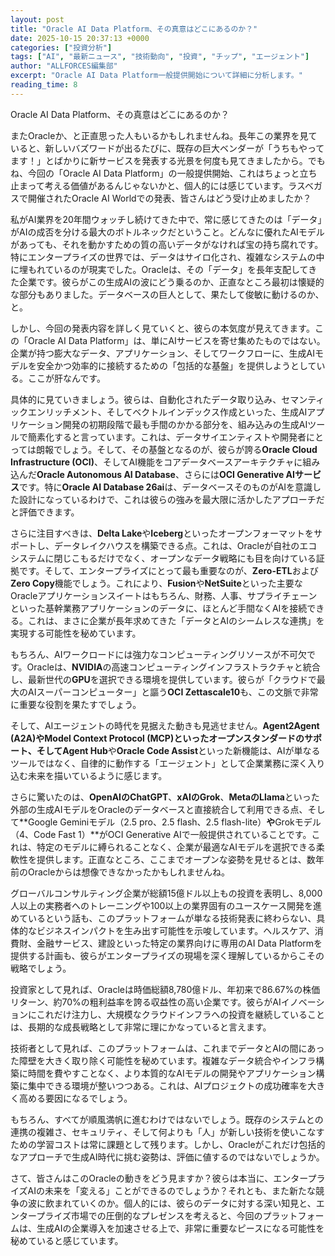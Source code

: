 ```yaml
---
layout: post
title: "Oracle AI Data Platform、その真意はどこにあるのか？"
date: 2025-10-15 20:37:13 +0000
categories: ["投資分析"]
tags: ["AI", "最新ニュース", "技術動向", "投資", "チップ", "エージェント"]
author: "ALLFORCES編集部"
excerpt: "Oracle AI Data Platform一般提供開始について詳細に分析します。"
reading_time: 8
---
```


Oracle AI Data Platform、その真意はどこにあるのか？

またOracleか、と正直思った人もいるかもしれませんね。長年この業界を見ていると、新しいバズワードが出るたびに、既存の巨大ベンダーが「うちもやってます！」とばかりに新サービスを発表する光景を何度も見てきましたから。でもね、今回の「Oracle AI Data Platform」の一般提供開始、これはちょっと立ち止まって考える価値があるんじゃないかと、個人的には感じています。ラスベガスで開催されたOracle AI Worldでの発表、皆さんはどう受け止めましたか？

私がAI業界を20年間ウォッチし続けてきた中で、常に感じてきたのは「データ」がAIの成否を分ける最大のボトルネックだということ。どんなに優れたAIモデルがあっても、それを動かすための質の高いデータがなければ宝の持ち腐れです。特にエンタープライズの世界では、データはサイロ化され、複雑なシステムの中に埋もれているのが現実でした。Oracleは、その「データ」を長年支配してきた企業です。彼らがこの生成AIの波にどう乗るのか、正直なところ最初は懐疑的な部分もありました。データベースの巨人として、果たして俊敏に動けるのか、と。

しかし、今回の発表内容を詳しく見ていくと、彼らの本気度が見えてきます。この「Oracle AI Data Platform」は、単にAIサービスを寄せ集めたものではない。企業が持つ膨大なデータ、アプリケーション、そしてワークフローに、生成AIモデルを安全かつ効率的に接続するための「包括的な基盤」を提供しようとしている。ここが肝なんです。

具体的に見ていきましょう。彼らは、自動化されたデータ取り込み、セマンティックエンリッチメント、そしてベクトルインデックス作成といった、生成AIアプリケーション開発の初期段階で最も手間のかかる部分を、組み込みの生成AIツールで簡素化すると言っています。これは、データサイエンティストや開発者にとっては朗報でしょう。そして、その基盤となるのが、彼らが誇る**Oracle Cloud Infrastructure (OCI)**、そしてAI機能をコアデータベースアーキテクチャに組み込んだ**Oracle Autonomous AI Database**、さらには**OCI Generative AIサービス**です。特に**Oracle AI Database 26ai**は、データベースそのものがAIを意識した設計になっているわけで、これは彼らの強みを最大限に活かしたアプローチだと評価できます。

さらに注目すべきは、**Delta Lake**や**Iceberg**といったオープンフォーマットをサポートし、データレイクハウスを構築できる点。これは、Oracleが自社のエコシステムに閉じこもるだけでなく、オープンなデータ戦略にも目を向けている証拠です。そして、エンタープライズにとって最も重要なのが、**Zero-ETL**および**Zero Copy**機能でしょう。これにより、**Fusion**や**NetSuite**といった主要なOracleアプリケーションスイートはもちろん、財務、人事、サプライチェーンといった基幹業務アプリケーションのデータに、ほとんど手間なくAIを接続できる。これは、まさに企業が長年求めてきた「データとAIのシームレスな連携」を実現する可能性を秘めています。

もちろん、AIワークロードには強力なコンピューティングリソースが不可欠です。Oracleは、**NVIDIA**の高速コンピューティングインフラストラクチャと統合し、最新世代の**GPU**を選択できる環境を提供しています。彼らが「クラウドで最大のAIスーパーコンピューター」と謳う**OCI Zettascale10**も、この文脈で非常に重要な役割を果たすでしょう。

そして、AIエージェントの時代を見据えた動きも見逃せません。**Agent2Agent (A2A)**や**Model Context Protocol (MCP)**といったオープンスタンダードのサポート、そして**Agent Hub**や**Oracle Code Assist**といった新機能は、AIが単なるツールではなく、自律的に動作する「エージェント」として企業業務に深く入り込む未来を描いているように感じます。

さらに驚いたのは、**OpenAIのChatGPT**、**xAIのGrok**、**MetaのLlama**といった外部の生成AIモデルをOracleのデータベースと直接統合して利用できる点、そして**Google Geminiモデル（2.5 pro、2.5 flash、2.5 flash-lite）**や**Grokモデル（4、Code Fast 1）**がOCI Generative AIで一般提供されていることです。これは、特定のモデルに縛られることなく、企業が最適なAIモデルを選択できる柔軟性を提供します。正直なところ、ここまでオープンな姿勢を見せるとは、数年前のOracleからは想像できなかったかもしれませんね。

グローバルコンサルティング企業が総額15億ドル以上もの投資を表明し、8,000人以上の実務者へのトレーニングや100以上の業界固有のユースケース開発を進めているという話も、このプラットフォームが単なる技術発表に終わらない、具体的なビジネスインパクトを生み出す可能性を示唆しています。ヘルスケア、消費財、金融サービス、建設といった特定の業界向けに専用のAI Data Platformを提供する計画も、彼らがエンタープライズの現場を深く理解しているからこその戦略でしょう。

投資家として見れば、Oracleは時価総額8,780億ドル、年初来で86.67%の株価リターン、約70%の粗利益率を誇る収益性の高い企業です。彼らがAIイノベーションにこれだけ注力し、大規模なクラウドインフラへの投資を継続していることは、長期的な成長戦略として非常に理にかなっていると言えます。

技術者として見れば、このプラットフォームは、これまでデータとAIの間にあった障壁を大きく取り除く可能性を秘めています。複雑なデータ統合やインフラ構築に時間を費やすことなく、より本質的なAIモデルの開発やアプリケーション構築に集中できる環境が整いつつある。これは、AIプロジェクトの成功確率を大きく高める要因になるでしょう。

もちろん、すべてが順風満帆に進むわけではないでしょう。既存のシステムとの連携の複雑さ、セキュリティ、そして何よりも「人」が新しい技術を使いこなすための学習コストは常に課題として残ります。しかし、Oracleがこれだけ包括的なアプローチで生成AI時代に挑む姿勢は、評価に値するのではないでしょうか。

さて、皆さんはこのOracleの動きをどう見ますか？彼らは本当に、エンタープライズAIの未来を「変える」ことができるのでしょうか？それとも、また新たな競争の波に飲まれていくのか。個人的には、彼らのデータに対する深い知見と、エンタープライズ市場での圧倒的なプレゼンスを考えると、今回のプラットフォームは、生成AIの企業導入を加速させる上で、非常に重要なピースになる可能性を秘めていると感じています。

